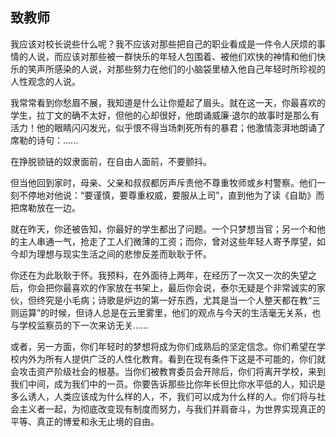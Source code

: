## 致教师

我应该对校长说些什么呢？我不应该对那些把自己的职业看成是一件令人厌烦的事情的人说，而应该对那些被一群快乐的年轻人包围着、被他们欢快的神情和他们快乐的笑声所感染的人说，对那些努力在他们的小脑袋里植入他自己年轻时所珍视的人性观念的人说。

我常常看到你愁眉不展，我知道是什么让你蹙起了眉头。就在这一天，你最喜欢的学生，拉丁文的确不太好，但他的心却很好，他朗诵威廉·退尔的故事时是那么有活力！他的眼睛闪闪发光，似乎恨不得当场刺死所有的暴君；他激情澎湃地朗诵了席勒的诗句：......

在挣脱锁链的奴隶面前，在自由人面前，不要颤抖。

但当他回到家时，母亲、父亲和叔叔都厉声斥责他不尊重牧师或乡村警察。他们一刻不停地对他说：“要谨慎，要尊重权威，要服从上司”，直到他为了读《自助》而把席勒放在一边。

就在昨天，你还被告知，你最好的学生都出了问题。一个只梦想当官；另一个和他的主人串通一气，抢走了工人们微薄的工资；而你，曾对这些年轻人寄予厚望，如今却为理想与现实生活之间的悲惨反差而耿耿于怀。

你还在为此耿耿于怀。我预料，在外面待上两年，在经历了一次又一次的失望之后，你会把你最喜欢的作家放在书架上，最后你会说，泰尔无疑是个非常诚实的家伙，但终究是小毛病；诗歌是炉边的第一好东西，尤其是当一个人整天都在教“三则运算”的时候，但诗人总是在云里雾里，他们的观点与今天的生活毫无关系，也与学校监察员的下一次来访无关……

或者，另一方面，你们年轻时的梦想将成为你们成熟后的坚定信念。你们希望在学校内外为所有人提供广泛的人性化教育。看到在现有条件下这是不可能的，你们就会攻击资产阶级社会的根基。当你们被教育委员会开除后，你们将离开学校，来到我们中间，成为我们中的一员。你要告诉那些比你年长但比你水平低的人，知识是多么诱人，人类应该成为什么样的人，不，我们可以成为什么样的人。你们将与社会主义者一起，为彻底改变现有制度而努力，与我们并肩奋斗，为世界实现真正的平等、真正的博爱和永无止境的自由。

